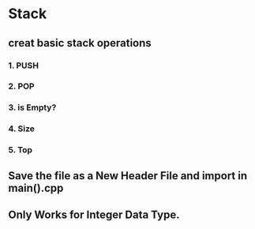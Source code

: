 # Stack
## creat basic stack operations
### 1. PUSH
### 2. POP
### 3. is Empty?
### 4. Size
### 5. Top

## Save the file as a New Header File and import in main().cpp
## Only Works for Integer Data Type.

